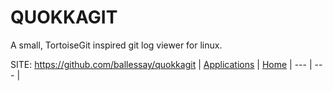 # QUOKKAGIT

 A small, TortoiseGit inspired git log viewer for linux.

 SITE: https://github.com/ballessay/quokkagit
 | [Applications](https://portable-linux-apps.github.io/apps.html) | [Home](https://portable-linux-apps.github.io)
 | --- | --- |
